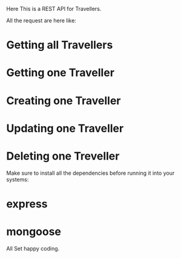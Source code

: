 Here This is a REST API for Travellers.

All the request are here like: 
 # Getting all Travellers
 # Getting one Traveller
 # Creating one Traveller
 # Updating one Traveller
 # Deleting one Treveller

Make sure to install all the dependencies before running it into your systems:
 # express
 # mongoose

All Set happy coding.
